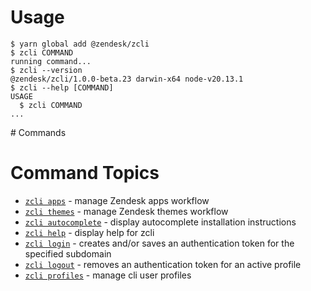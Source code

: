 # Usage <!-- usage -->
```sh-session
$ yarn global add @zendesk/zcli
$ zcli COMMAND
running command...
$ zcli --version
@zendesk/zcli/1.0.0-beta.23 darwin-x64 node-v20.13.1
$ zcli --help [COMMAND]
USAGE
  $ zcli COMMAND
...
```
<!-- usagestop --> # Commands <!-- commands -->
# Command Topics

* [`zcli apps`](../../docs/apps.md) - manage Zendesk apps workflow
* [`zcli themes`](../../docs/themes.md) - manage Zendesk themes workflow
* [`zcli autocomplete`](../../docs/autocomplete.md) - display autocomplete installation instructions
* [`zcli help`](../../docs/help.md) - display help for zcli
* [`zcli login`](../../docs/login.md) - creates and/or saves an authentication token for the specified subdomain
* [`zcli logout`](../../docs/logout.md) - removes an authentication token for an active profile
* [`zcli profiles`](../../docs/profiles.md) - manage cli user profiles

<!-- commandsstop -->
